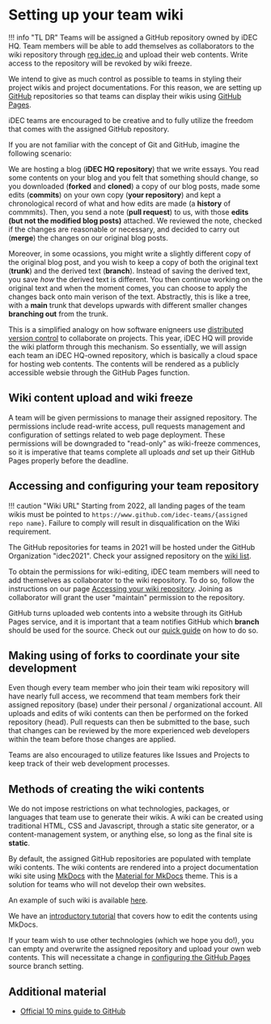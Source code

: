 # Setting up your team wiki

!!! info "TL DR"
    Teams will be assigned a GitHub repository owned by iDEC HQ. Team members will be able to add themselves as collaborators to the wiki repository through [reg.idec.io](https://reg.idec.io) and upload their web contents. Write access to the repository will be revoked by wiki freeze.  

We intend to give as much control as possible to teams in styling their project wikis and project documentations. For this reason, we are setting up [GitHub](https://www.github.com/) repositories so that teams can display their wikis using [GitHub Pages](https://pages.github.com/).

iDEC teams are encouraged to be creative and to fully utilize the freedom that comes with the assigned GitHub repository.

If you are not familiar with the concept of Git and GitHub, imagine the following scenario:  

We are hosting a blog (**iDEC HQ repository**) that we write essays. You read some contents on your blog and you felt that something should change, so you downloaded (**forked** and **cloned**) a copy of our blog posts, made some edits (**commits**) on your own copy (**your repository**) and kept a chronological record of what and how edits are made (a **history** of commmits). Then, you send a note (**pull request**) to us, with those **edits (but not the modified blog posts)** attached. We reviewed the note, checked if the changes are reasonable or necessary, and decided to carry out (**merge**) the changes on our original blog posts.  

Moreover, in some ocassions, you might write a slightly different copy of the original blog post, and you wish to keep a copy of both the original text (**trunk**) and the derived text (**branch**). Instead of saving the derived text, you save *how* the derived text is different. You then continue working on the original text and when the moment comes, you can choose to apply the changes back onto main verison of the text. Abstractly, this is like a tree, with a **main** trunk that develops upwards with different smaller changes **branching out** from the trunk.

This is a simplified analogy on how software enigneers use [distributed version control](https://git-scm.com/book/en/v2/Getting-Started-About-Version-Control) to collaborate on projects. This year, iDEC HQ will provide the wiki platform through this mechanism. So essentially, we will assign each team an iDEC HQ-owned repository, which is basically a cloud space for hosting web contents. The contents will be rendered as a publicly accessible websie through the GitHub Pages function.  

## Wiki content upload and wiki freeze

A team will be given permissions to manage their assigned repository. The permissions include read-write access, pull requests management and configuration of settings related to web page deployment. These permissions will be downgraded to "read-only" as wiki-freeze commences, so it is imperative that teams complete all uploads *and* set up their GitHub Pages properly before the deadline. 

## Accessing and configuring your team repository

!!! caution "Wiki URL"
    Starting from 2022, all landing pages of the team wikis must be pointed to `https://www.github.com/idec-teams/{assigned repo name}`. Failure to comply will result in disqualification on the Wiki requirement.

The GitHub repositories for teams in 2021 will be hosted under the GitHub Organization "idec2021". Check your assigned repository on the [wiki list](wiki_list.md).

To obtain the permissions for wiki-editing, iDEC team members will need to add themselves as collaborator to the wiki repository. To do so, follow the instructions on our page [Accessing your wiki repository](access_repo.md). Joining as collaborator will grant the user "maintain" permission to the repository.

GitHub turns uploaded web contents into a website through its GitHub Pages service, and it is important that a team notifies GitHub which **branch** should be used for the source. Check out our [quick guide](gh_pages.md) on how to do so.

## Making using of forks to coordinate your site development

Even though every team member who join their team wiki repository will have nearly full access, we recommend that team members fork their assigned repository (base) under their personal / organizational account. All uploads and edits of wiki contents can then be performed on the forked repository (head). Pull requests can then be submitted to the base, such that changes can be reviewed by the more experienced web developers within the team before those changes are applied.

Teams are also encouraged to utilize features like Issues and Projects to keep track of their web development processes.

## Methods of creating the wiki contents

We do not impose restrictions on what technologies, packages, or languages that team use to generate their wikis. A wiki can be created using traditional HTML, CSS and Javascript, through a static site generator, or a content-management system, or anything else, so long as the final site is **static**.  

By default, the assigned GitHub repositories are populated with template wiki contents. The wiki contents are rendered into a project documentation wiki site using [MkDocs](http://mkdocs.org) with the [Material for MkDocs](https://squidfunk.github.io/mkdocs-material/) theme. This is a solution for teams who will not develop their own websites.  

An example of such wiki is available [here](https://idec2021.github.io/team-wiki/).  

We have an [introductory tutorial](mkdocs.md) that covers how to edit the contents using MkDocs.  

If your team wish to use other technologies (which we hope you do!), you can empty and overwrite the assigned repository and upload your own web contents. This will necessitate a change in [configuring the GitHub Pages](gh_pages.md) source branch setting.

## Additional material

- [Official 10 mins guide to GitHub](https://guides.github.com/activities/hello-world/)